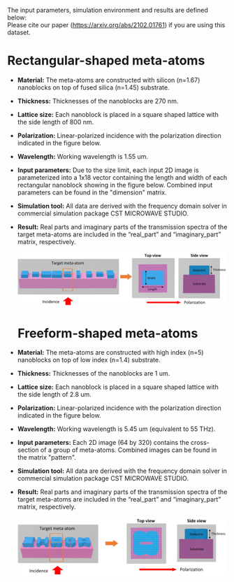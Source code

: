 The input parameters, simulation environment and results are defined below:  
Please cite our paper (https://arxiv.org/abs/2102.01761) if you are using this dataset.

# Rectangular-shaped meta-atoms

-   **Material:** The meta-atoms are constructed with silicon (n=1.67) nanoblocks on top of fused silica (n=1.45) substrate.

-   **Thickness:** Thicknesses of the nanoblocks are 270 nm.

-   **Lattice size:** Each nanoblock is placed in a square
    shaped lattice with the side length of 800 nm.                         

-   **Polarization:** Linear-polarized incidence with the polarization direction
    indicated in the figure below.

-   **Wavelength:** Working wavelength is 1.55 um.

-   **Input parameters:** Due to the size limit, each input 2D image is parameterized into a 1x18 vector containing the length and width of each rectangular nanoblock showing in the figure below. Combined input parameters can be found in the "dimension" matrix.

-   **Simulation tool:** All data are derived with the frequency domain solver
    in commercial simulation package CST MICROWAVE STUDIO.

-   **Result:** Real parts and imaginary parts of the transmission spectra of
    the target meta-atoms are included in the “real_part” and “imaginary_part” matrix, respectively.
    
    ![image](https://github.com/SensongAn/Metasurface-mutual-coupling/blob/main/pics/coupling_rectangle.jpg)
    
    
    # Freeform-shaped meta-atoms

-   **Material:** The meta-atoms are constructed with high index (n=5) nanoblocks on top of low index (n=1.4) substrate.

-   **Thickness:** Thicknesses of the nanoblocks are 1 um.

-   **Lattice size:** Each nanoblock is placed in a square
    shaped lattice with the side length of 2.8 um.                         

-   **Polarization:** Linear-polarized incidence with the polarization direction
    indicated in the figure below.

-   **Wavelength:** Working wavelength is 5.45 um (equivalent to 55 THz).

-   **Input parameters:** Each 2D image (64 by 320) contains the cross-section of a group of meta-atoms. Combined images can be found in the matrix "pattern".

-   **Simulation tool:** All data are derived with the frequency domain solver
    in commercial simulation package CST MICROWAVE STUDIO.

-   **Result:** Real parts and imaginary parts of the transmission spectra of
    the target meta-atoms are included in the “real_part” and “imaginary_part” matrix, respectively.
    
    ![image](https://github.com/SensongAn/Metasurface-mutual-coupling/blob/main/pics/coupling_freeform.jpg)
